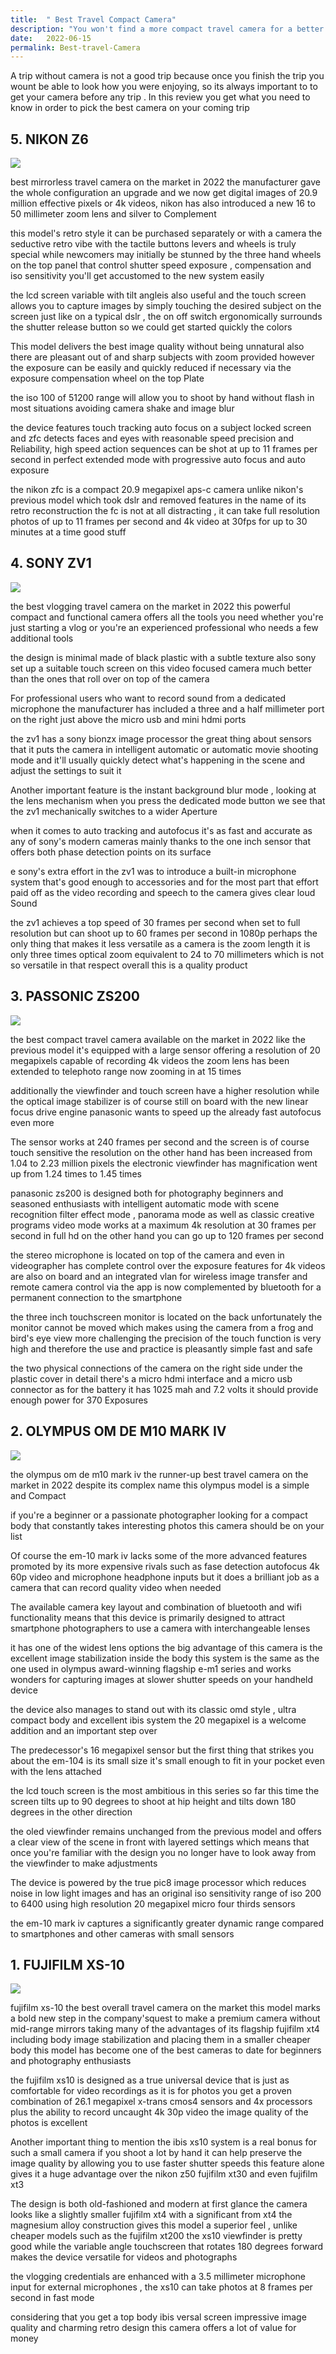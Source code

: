 ```yaml
---
title:  " Best Travel Compact Camera"
description: "You won't find a more compact travel camera for a better price than the Nikon Coolpix W100 "
date:   2022-06-15
permalink: Best-travel-Camera
---
```






A trip without camera is not a good trip because once you finish the trip you wount be able to look how you were enjoying, so its always important to to get your camera before any trip .
In this review you get what you need to know in order to pick the best camera on your coming trip



## 5. NIKON Z6



<a href="https://www.amazon.com/Nikon-FX-Format-Mirrorless-Camera-Body/dp/B07GPRSYG8?keywords=nikon+z6&qid=1656494271&sr=8-1&linkCode=li3&tag=18640a-20&linkId=a9362c40ece395a24eeef4b173c0c96f&language=en_US&ref_=as_li_ss_il" target="_blank"><img border="0" src="//ws-na.amazon-adsystem.com/widgets/q?_encoding=UTF8&ASIN=B07GPRSYG8&Format=_SL250_&ID=AsinImage&MarketPlace=US&ServiceVersion=20070822&WS=1&tag=18640a-20&language=en_US" ></a><img src="https://ir-na.amazon-adsystem.com/e/ir?t=18640a-20&language=en_US&l=li3&o=1&a=B07GPRSYG8" width="1" height="1" border="0" alt="" style="border:none !important; margin:0px !important;" />



best mirrorless travel camera on the market in 2022 the manufacturer gave the whole configuration an upgrade and we now get digital images of 20.9 million effective pixels or 4k videos,  nikon has also introduced a new 16 to 50 millimeter zoom lens and silver to Complement




 this model's retro style it can be purchased separately or with a camera the seductive retro vibe with the tactile buttons levers and wheels is truly special while newcomers may initially be stunned by the three hand wheels on the top panel that control shutter speed exposure , compensation and iso sensitivity you'll get accustomed to the new system easily




the lcd screen variable with tilt angleis also useful and the touch screen allows you to capture images by simply touching the desired subject on the screen just like on a typical dslr ,  the on off switch ergonomically surrounds the shutter release button so we could get started quickly the colors 






This model delivers the best image quality without being unnatural also there are pleasant out of  and sharp subjects with zoom provided however the exposure can be easily and quickly reduced if necessary via the exposure compensation wheel on the top Plate




 the iso 100 of 51200 range will allow you to shoot by hand without flash in most situations avoiding camera shake and image blur




 the device features touch tracking auto focus on a subject locked screen and zfc detects faces and eyes with reasonable speed precision and Reliability,  high speed action sequences can be shot at up to 11 frames per second in perfect extended mode with progressive auto focus and auto exposure




the nikon zfc is a compact 20.9 megapixel aps-c camera unlike nikon's previous model which took dslr and removed features in the name of its retro reconstruction the fc is not at all distracting ,  it can take full resolution photos of up to 11 frames per second and 4k video at 30fps for up to 30 minutes at a time good stuff








## 4. SONY ZV1



<a href="https://www.amazon.com/Sony-Content-Creators-Vlogging-Microphone/dp/B08965JV8D?keywords=Sony+ZV1&qid=1656496022&sr=8-1&linkCode=li3&tag=18640a-20&linkId=bb5af4511b6e90bd3c0f2f7f8fb726d7&language=en_US&ref_=as_li_ss_il" target="_blank"><img border="0" src="//ws-na.amazon-adsystem.com/widgets/q?_encoding=UTF8&ASIN=B08965JV8D&Format=_SL250_&ID=AsinImage&MarketPlace=US&ServiceVersion=20070822&WS=1&tag=18640a-20&language=en_US" ></a><img src="https://ir-na.amazon-adsystem.com/e/ir?t=18640a-20&language=en_US&l=li3&o=1&a=B08965JV8D" width="1" height="1" border="0" alt="" style="border:none !important; margin:0px !important;" />




 the best vlogging travel camera on the market in 2022 this powerful compact and functional camera offers all the tools you need whether you're just starting a vlog or you're an experienced professional who needs a few additional tools



 the design is minimal made of black plastic with a subtle texture also sony set up a suitable touch screen on this video focused camera much better than the ones that roll over on top of the camera 



For professional users who want to record sound from a dedicated microphone the manufacturer has included a three and a half millimeter port on the right just above the micro usb and mini hdmi ports





the zv1 has a sony bionzx image processor the great thing about sensors that it puts the camera in intelligent automatic or automatic movie shooting mode and it'll usually quickly detect what's happening in the scene and adjust the settings to suit it




 Another important feature is the instant background blur mode ,  looking at the lens mechanism when you press the dedicated mode button we see that the zv1 mechanically switches to a wider Aperture



 when it comes to auto tracking and autofocus it's as fast and accurate as any of sony's modern cameras mainly thanks to the one inch sensor that offers both phase detection points on its surface





e sony's extra effort in the zv1 was to introduce a built-in microphone system that's good enough to accessories and for the most part that effort paid off as the video recording and speech to the camera gives clear loud Sound





 the zv1 achieves a top speed of 30 frames per second when set to full resolution but can shoot up to 60 frames per second in 1080p perhaps the only thing that makes it less versatile as a camera is the zoom length it is only three times optical zoom equivalent to 24 to 70 millimeters which is not so versatile in that respect overall this is a quality product









## 3. PASSONIC ZS200


<a href="https://www.amazon.com/PANASONIC-DC-ZS200K-Megapixel-VARIO-ELMAR-Stabilization/dp/B079QYMWZX?keywords=panasonic+zs200&qid=1656496253&sr=8-1&linkCode=li3&tag=18640a-20&linkId=af3a60e1db01355de316831db2ed4741&language=en_US&ref_=as_li_ss_il" target="_blank"><img border="0" src="//ws-na.amazon-adsystem.com/widgets/q?_encoding=UTF8&ASIN=B079QYMWZX&Format=_SL250_&ID=AsinImage&MarketPlace=US&ServiceVersion=20070822&WS=1&tag=18640a-20&language=en_US" ></a><img src="https://ir-na.amazon-adsystem.com/e/ir?t=18640a-20&language=en_US&l=li3&o=1&a=B079QYMWZX" width="1" height="1" border="0" alt="" style="border:none !important; margin:0px !important;" />



the best compact travel camera available on the market in 2022 like the previous model it's equipped with a large sensor offering a resolution of 20 megapixels capable of recording 4k videos the zoom lens has been extended to telephoto range now zooming in at 15 times



additionally the viewfinder and touch screen have a higher resolution while the optical image stabilizer is of course still on board with the new linear focus drive engine panasonic wants to speed up the already fast autofocus even more  






The sensor works at 240 frames per second and the screen is of course touch sensitive the resolution  on the other hand has been increased from 1.04 to 2.23 million pixels the electronic viewfinder has magnification went up from 1.24 times to 1.45 times





 panasonic zs200 is designed both for photography beginners and seasoned enthusiasts with intelligent automatic mode with scene recognition filter effect mode , panorama mode as well as classic creative programs video mode works at a maximum 4k resolution at 30 frames per second in full hd on the other hand you can go up to 120 frames per second






 the stereo microphone is located on top of the camera and even in videographer has complete control over the exposure features for 4k videos are also on board and an integrated vlan for wireless image transfer and remote camera control via the app is now complemented by bluetooth for a permanent connection to the smartphone






the three inch touchscreen monitor is located on the back unfortunately the monitor cannot be moved which makes using the camera from a frog and bird's eye view more challenging 
the precision of the touch function is very high and therefore the use and practice is pleasantly simple fast and safe





 the two physical connections of the camera on the right side under the plastic cover in detail there's a micro hdmi interface and a micro usb connector as for the battery it has 1025 mah and 7.2 volts it should provide enough power for 370 Exposures







## 2. OLYMPUS OM DE M10 MARK IV


<a href="https://www.amazon.com/Olympus-M-Zuiko-Digital-14-42mm-F3-5-5-6/dp/B08D5Z7BK9?crid=XZD0LQDOV2O9&keywords=olympus+om-d+e-m10+mark+iv&qid=1656496458&sprefix=Olympus+om%2Caps%2C1101&sr=8-1&linkCode=li3&tag=18640a-20&linkId=f15376d801a314b65a26aa1e3b8561de&language=en_US&ref_=as_li_ss_il" target="_blank"><img border="0" src="//ws-na.amazon-adsystem.com/widgets/q?_encoding=UTF8&ASIN=B08D5Z7BK9&Format=_SL250_&ID=AsinImage&MarketPlace=US&ServiceVersion=20070822&WS=1&tag=18640a-20&language=en_US" ></a><img src="https://ir-na.amazon-adsystem.com/e/ir?t=18640a-20&language=en_US&l=li3&o=1&a=B08D5Z7BK9" width="1" height="1" border="0" alt="" style="border:none !important; margin:0px !important;" />




 the olympus om de m10 mark iv the runner-up best travel camera on the market in 2022 despite its complex name this olympus model is a simple and Compact





if you're a beginner or a passionate photographer looking for a compact body that constantly takes interesting photos this camera should be on your list








 Of course the em-10 mark iv lacks some of the more advanced features promoted by its more expensive rivals such as fase detection autofocus 4k 60p video and microphone headphone inputs but it does a brilliant job as a camera that can record quality video when needed




 The available camera key layout and combination of bluetooth and wifi functionality means that this device is primarily designed to attract smartphone photographers to use a camera with interchangeable lenses 




 it has one of the widest lens options the big advantage of this camera is the excellent image stabilization inside the body this system is the same as the one used in olympus award-winning flagship e-m1 series and works wonders for capturing images at slower shutter speeds on your handheld device




 the device also manages to stand out with its classic omd style , ultra compact body and excellent ibis
system the 20 megapixel is a welcome addition and an important step over


The predecessor's 16 megapixel sensor but the first thing that strikes you about the em-104 is its small size it's small enough to fit in your pocket even with the lens attached 





the lcd touch screen is the most ambitious in this series so far this time the screen tilts up to 90 degrees to shoot at hip height and tilts down 180 degrees in the other direction





the oled viewfinder remains unchanged from the previous model and offers a clear view of the scene in front with layered settings which means that once you're familiar with the design you no longer have to look away from the viewfinder to make adjustments 





The device is powered by the true pic8 image processor which reduces noise in low light images and has an original iso sensitivity range of iso 200 to 6400 using high resolution 20 megapixel micro four thirds sensors



the em-10 mark iv captures a significantly greater dynamic range compared to smartphones and other cameras with small sensors 








## 1. FUJIFILM XS-10


<a href="https://www.amazon.com/Fujifilm-X-S10-Mirrorless-XF16-80mm-Kit/dp/B08KYFG4LC?crid=3QVFTJN3OGE2L&keywords=Fujifilm+xs10&qid=1656496664&sprefix=%2Caps%2C649&sr=8-1&linkCode=li3&tag=18640a-20&linkId=173ee5bd241b9e8270652405c4ef7b59&language=en_US&ref_=as_li_ss_il" target="_blank"><img border="0" src="//ws-na.amazon-adsystem.com/widgets/q?_encoding=UTF8&ASIN=B08KYFG4LC&Format=_SL250_&ID=AsinImage&MarketPlace=US&ServiceVersion=20070822&WS=1&tag=18640a-20&language=en_US" ></a><img src="https://ir-na.amazon-adsystem.com/e/ir?t=18640a-20&language=en_US&l=li3&o=1&a=B08KYFG4LC" width="1" height="1" border="0" alt="" style="border:none !important; margin:0px !important;" />





fujifilm xs-10 the best overall travel camera on the market this model marks a bold new step in the company'squest to make a premium camera without mid-range mirrors taking many of the advantages of its flagship fujifilm xt4 including body image stabilization and placing them in a smaller cheaper body this model has become one of the best cameras to date for beginners and photography enthusiasts





 the fujifilm xs10 is designed as a true universal device that is just as comfortable for video recordings as it is for photos you get a proven combination of 26.1 megapixel x-trans cmos4 sensors and 4x processors plus the ability to record uncaught 4k 30p video the image quality of the photos is excellent 






Another important thing to mention the ibis xs10 system is a real bonus for such a small camera if you shoot a lot by hand it can help preserve the image quality by allowing you to use faster shutter speeds this feature alone gives it a huge advantage over the nikon z50 fujifilm xt30 and even fujifilm xt3 






The design is both old-fashioned and modern at first glance the camera looks like a slightly smaller fujifilm xt4 with a significant from xt4 the magnesium alloy construction gives this model a superior feel ,  unlike cheaper models such as the fujifilm xt200  the xs10 viewfinder is pretty good while the variable angle touchscreen that rotates 180 degrees forward makes the device versatile for videos and photographs





 the vlogging credentials are enhanced with a 3.5 millimeter microphone input for external microphones ,  the xs10 can take photos at  8 frames per second in fast mode





considering that you get a top body ibis versal screen impressive image quality and charming retro design this camera offers a lot of value for money 
